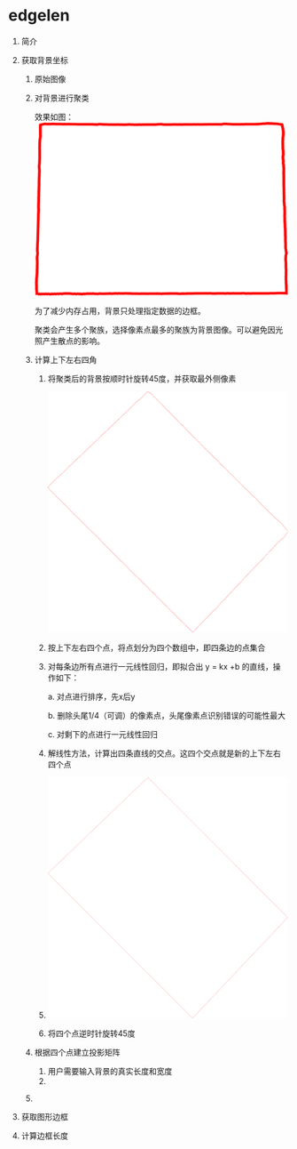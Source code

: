 # edgelen

1. 简介

2. 获取背景坐标

   1. 原始图像

   2. 对背景进行聚类

      效果如图：![back_cluster](images/back_cluster.jpg)

      为了减少内存占用，背景只处理指定数据的边框。

      聚类会产生多个聚族，选择像素点最多的聚族为背景图像。可以避免因光照产生散点的影响。

   3. 计算上下左右四角

      1. 将聚类后的背景按顺时针旋转45度，并获取最外侧像素

         ![rotate_45](images/rotate_45.jpg)

      2. 按上下左右四个点，将点划分为四个数组中，即四条边的点集合

      3. 对每条边所有点进行一元线性回归，即拟合出 y = kx +b 的直线，操作如下：

         a. 对点进行排序，先x后y

         b. 删除头尾1/4（可调）的像素点，头尾像素点识别错误的可能性最大

         c. 对剩下的点进行一元线性回归

      4. 解线性方法，计算出四条直线的交点。这四个交点就是新的上下左右四个点

      5. ![lines](images/lines.jpg)

      6. 将四个点逆时针旋转45度

   4. 根据四个点建立投影矩阵

      1. 用户需要输入背景的真实长度和宽度
      2. ​

   5. ​

3. 获取图形边框

4. 计算边框长度
